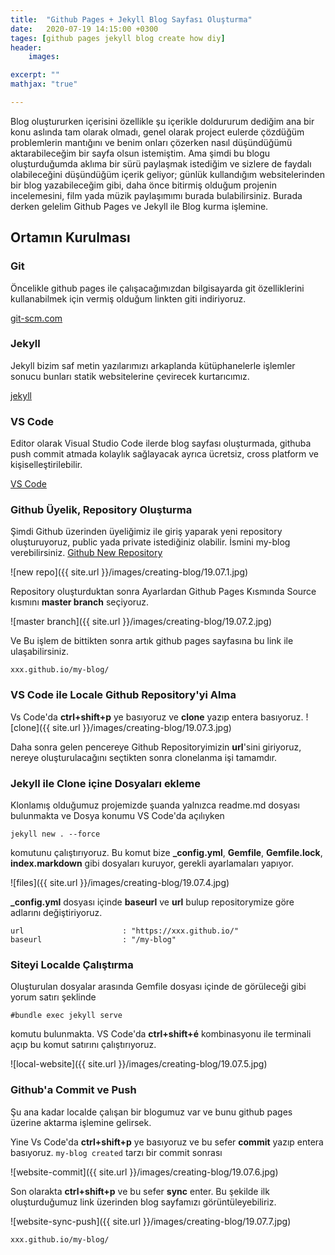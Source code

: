 ```yaml
---
title:  "Github Pages + Jekyll Blog Sayfası Oluşturma"
date:   2020-07-19 14:15:00 +0300
tages: [github pages jekyll blog create how diy]
header: 
    images:

excerpt: ""
mathjax: "true"

---
```


Blog oluştururken içerisini özellikle şu içerikle doldururum dediğim ana bir konu aslında tam olarak olmadı, genel olarak project eulerde çözdüğüm problemlerin mantığını ve benim onları çözerken nasıl düşündüğümü aktarabileceğim bir sayfa olsun istemiştim. Ama şimdi bu blogu oluşturduğumda aklıma bir sürü paylaşmak istediğim ve sizlere de faydalı olabileceğini düşündüğüm içerik geliyor; günlük kullandığım websitelerinden bir blog yazabileceğim gibi, daha önce bitirmiş olduğum projenin incelemesini, film yada müzik paylaşımımı burada bulabilirsiniz. Burada derken gelelim Github Pages ve Jekyll ile Blog kurma işlemine.

## Ortamın Kurulması
### Git
Öncelikle github pages ile çalışacağımızdan bilgisayarda git özelliklerini kullanabilmek için vermiş olduğum linkten giti indiriyoruz.

[git-scm.com](https://git-scm.com/)

### Jekyll
Jekyll bizim saf metin yazılarımızı arkaplanda kütüphanelerle işlemler sonucu bunları statik websitelerine çevirecek kurtarıcımız.

[jekyll](https://jekyllrb.com/docs/installation/)

### VS Code
Editor olarak Visual Studio Code ilerde blog sayfası oluşturmada, githuba push commit atmada kolaylık sağlayacak ayrıca ücretsiz, cross platform ve kişiselleştirilebilir.

[VS Code](hhttps://code.visualstudio.com/)


### Github Üyelik, Repository Oluşturma
Şimdi Github üzerinden üyeliğimiz ile giriş yaparak yeni repository oluşturuyoruz, public yada private istediğiniz olabilir.
İsmini my-blog verebilirsiniz.
[Github New Repository](https://github.com/new)

![new repo]({{ site.url }}/images/creating-blog/19.07.1.jpg)

Repository oluşturduktan sonra Ayarlardan Github Pages Kısmında Source kısmını **master branch** seçiyoruz.

![master branch]({{ site.url }}/images/creating-blog/19.07.2.jpg)

Ve Bu işlem de bittikten sonra artık github pages sayfasına bu link ile ulaşabilirsiniz.
```
xxx.github.io/my-blog/
```

### VS Code ile Locale Github Repository'yi Alma
Vs Code'da **ctrl+shift+p** ye basıyoruz ve **clone** yazıp entera basıyoruz.
![clone]({{ site.url }}/images/creating-blog/19.07.3.jpg)

Daha sonra gelen pencereye Github Repositoryimizin **url**'sini giriyoruz, nereye oluşturulacağını seçtikten sonra clonelanma işi tamamdır. 

### Jekyll ile Clone içine Dosyaları ekleme
Klonlamış olduğumuz projemizde şuanda yalnızca readme.md dosyası bulunmakta ve Dosya konumu VS Code'da açılıyken
```
jekyll new . --force
```
komutunu çalıştırıyoruz. Bu komut bize **_config.yml**, **Gemfile**, **Gemfile.lock**, **index.markdown** gibi dosyaları kuruyor, gerekli ayarlamaları yapıyor.

![files]({{ site.url }}/images/creating-blog/19.07.4.jpg)

**_config.yml** dosyası içinde **baseurl** ve **url** bulup repositorymize göre adlarını değiştiriyoruz.

```
url                      : "https://xxx.github.io/"
baseurl                  : "/my-blog"
```

### Siteyi Localde Çalıştırma
Oluşturulan dosyalar arasında Gemfile dosyası içinde de görüleceği gibi yorum satırı şeklinde

```
#bundle exec jekyll serve
```
komutu bulunmakta. VS Code'da **ctrl+shift+é** kombinasyonu ile terminali açıp bu komut satırını çalıştırıyoruz.

![local-website]({{ site.url }}/images/creating-blog/19.07.5.jpg)

### Github'a Commit ve Push
Şu ana kadar localde çalışan bir blogumuz var ve bunu github pages üzerine aktarma işlemine gelirsek.


Yine Vs Code'da **ctrl+shift+p** ye basıyoruz ve bu sefer **commit** yazıp entera basıyoruz. `my-blog created` tarzı bir commit sonrası

![website-commit]({{ site.url }}/images/creating-blog/19.07.6.jpg)

Son olarakta **ctrl+shift+p** ve bu sefer **sync** enter.
Bu şekilde ilk oluşturduğumuz link üzerinden blog sayfamızı görüntüleyebiliriz.

![website-sync-push]({{ site.url }}/images/creating-blog/19.07.7.jpg)

```
xxx.github.io/my-blog/
```